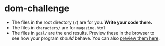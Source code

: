 # dom-challenge

* The files in the root directory (`/`) are for you. **Write your code there.**
* The files in `characters/` are for `magazine.html`
* The files in `goal/` are the end results. Preview these in the browser to see how your program _should_ behave. You can also [preview them here](https://hstatsep-js.github.io/dom-challenge/goal/).
